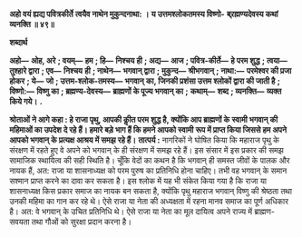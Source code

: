 **अहो वयं ह्यद्य पवित्रकीर्ते** **त्वयैव नाथेन मुकुन्दनाथा: ।** **य उत्तमश्लोकतमस्य विष्णो-** **ब्र्रह्मण्यदेवस्य कथां व्यनक्ति ॥ ४९॥** 

**शब्दार्थ** 

**अहो—** **ओह, अरे** **; वयम्—** **हम** **; हि—** **निश्चय ही** **; अद्य—** **आज** **; पवित्र-कीर्ते—** **हे परम शुद्ध** **; त्वया—** **तुश्हारे द्वारा** **; एव—** **निश्चय** **ही** **; नाथेन—** **भगवान् द्वारा** **; मुकुन्द—** **श्रीभगवान्** **; नाथा:—** **परमेश्वर की प्रजा होकर** **; ये—** **जो** **; उत्तम-श्लोक-तमस्य—** **भगवान्** **का, जिनकी प्रशंसा उत्तम श्लोकों द्वारा की जाती है** **; विष्णो:—** **विष्णु का** **; ब्रह्मण्य-देवस्य—** **ब्राह्मणों के पूज्य भगवान् का** **;** **कथाम्—** **शब्द** **; व्यनक्ति—** **व्यक्त किये गये।** **.** 

**श्रोताओं ने आगे कहा : हे राजा पृथु, आपकी कीॢत परम शुद्ध है, क्योंकि आप ब्राह्मणों के** **स्वामी भगवान् की महिमाओं का उपदेश दे रहे हैं। हमारे बड़े भाग हैं कि हमने आपको स्वामी** **रूप में प्राप्त किया जिससे हम अपने आपको भगवान् के प्रत्यक्ष आश्रय में समझ रहे हैं।** **तात्पर्य :** नागरिकों ने घोषित किया कि महाराज पृथु के संरक्षण में रहते हुए वे अपने को भगवान् के ही संरक्षण में समझ रहे हैं। इस संसार में इस प्रकार की समझ सामाजिक स्थायित्व की सही स्थिति है। चूँकि वेदों का कथन है कि भगवान् ही समस्त जीवों के पालक और नायक हैं, अत: राजा या शासनाध्यक्ष को परम पुरुष का प्रतिनिधि होना चाहिए। तभी वह भगवान् के समान सश्मान प्राप्त करने का दावा कर सकता है। इस श्लोक में यह भी संकेत किया गया है कि राजा या शासनाध्यक्ष किस प्रकार समाज का नायक बन सकता है, क्योंकि पृथु महाराज भगवान् विष्णु की श्रेष्ठता तथा उनकी महिमा का गान कर रहे थे। ऐसे राजा या नेता की अध्यक्षता में रहना मानव समाज का पूर्ण अधिकार है। अत: वे भगवान् के उचित प्रतिनिधि थे। ऐसे राजा या नेता का मूल दायित्व अपने राज्य में ब्राह्मण- सवयता तथा गौओं को सुरक्षा प्रदान करना है।  